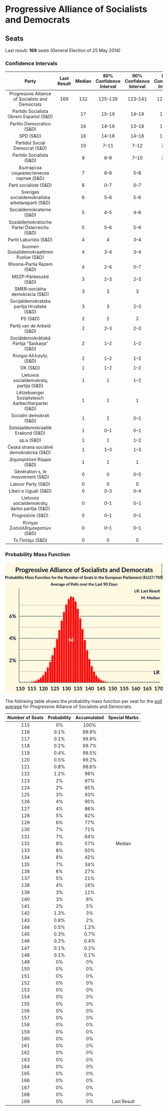 # Progressive Alliance of Socialists and Democrats

## Seats

Last result: **169** seats (General Election of 25 May 2014)

### Confidence Intervals

| Party | Last Result | Median | 80% Confidence Interval | 90% Confidence Interval | 95% Confidence Interval | 99% Confidence Interval |
|:-----:|:-----------:|:------:|:-----------------------:|:-----------------------:|:-----------------------:|:-----------------------:|
| Progressive Alliance of Socialists and Democrats | 169 | 132 | 125–139 | 123–141 | 122–142 | 119–145 |
| Partido Socialista Obrero Español (S&D) | | 17 | 15–19 | 14–19 | 14–20 | 13–20 |
| Partito Democratico (S&D) | | 16 | 14–18 | 13–18 | 13–18 | 12–19 |
| SPD (S&D) | | 16 | 14–18 | 14–18 | 13–19 | 12–19 |
| Partidul Social Democrat (S&D) | | 10 | 7–11 | 7–12 | 7–12 | 7–13 |
| Partido Socialista (S&D) | | 9 | 8–9 | 7–10 | 7–10 | 7–10 |
| Българска социалистическа партия (S&D) | | 7 | 6–8 | 5–8 | 5–8 | 5–8 |
| Parti socialiste (S&D) | | 6 | 0–7 | 0–7 | 0–7 | 0–8 |
| Sveriges socialdemokratiska arbetareparti (S&D) | | 6 | 5–6 | 5–6 | 5–6 | 5–7 |
| Socialdemokraterne (S&D) | | 5 | 4–5 | 4–6 | 4–6 | 4–6 |
| Sozialdemokratische Partei Österreichs (S&D) | | 5 | 5–6 | 5–6 | 4–6 | 4–6 |
| Partit Laburista (S&D) | | 4 | 4 | 3–4 | 3–4 | 3–4 |
| Suomen Sosialidemokraattinen Puolue (S&D) | | 4 | 3–4 | 3–4 | 3–4 | 3–4 |
| Wiosna–Partia Razem (S&D) | | 4 | 2–6 | 0–7 | 0–7 | 0–7 |
| MSZP–Párbeszéd (S&D) | | 3 | 2–3 | 2–3 | 2–4 | 2–4 |
| SMER–sociálna demokracia (S&D) | | 3 | 3 | 3 | 3–4 | 2–4 |
| Socijaldemokratska partija Hrvatske (S&D) | | 3 | 3 | 2–3 | 2–3 | 2–4 |
| PS (S&D) | | 2 | 2 | 2 | 2–3 | 2–3 |
| Partij van de Arbeid (S&D) | | 2 | 2–3 | 2–3 | 2–3 | 1–3 |
| Sociāldemokrātiskā Partija “Saskaņa” (S&D) | | 2 | 1–2 | 1–2 | 1–3 | 1–3 |
| Κίνημα Αλλαγής (S&D) | | 2 | 1–2 | 1–2 | 1–2 | 1–3 |
| DK (S&D) | | 1 | 1–2 | 1–2 | 1–2 | 1–2 |
| Lietuvos socialdemokratų partija (S&D) | | 1 | 1 | 1–2 | 1–2 | 1–2 |
| Lëtzebuerger Sozialistesch Aarbechterpartei (S&D) | | 1 | 1 | 1 | 1 | 1 |
| Socialni demokrati (S&D) | | 1 | 1 | 0–1 | 0–1 | 0–1 |
| Sotsiaaldemokraatlik Erakond (S&D) | | 1 | 0–1 | 0–1 | 0–1 | 0–1 |
| sp.a (S&D) | | 1 | 1 | 1–2 | 1–2 | 1–2 |
| Česká strana sociálně demokratická (S&D) | | 1 | 1–3 | 1–3 | 0–3 | 0–3 |
| Δημοκρατικό Κόμμα (S&D) | | 1 | 1 | 1 | 1 | 1 |
| Génération·s, le mouvement (S&D) | | 0 | 0 | 0–5 | 0–5 | 0–6 |
| Labour Party (S&D) | | 0 | 0 | 0 | 0 | 0 |
| Liberi e Uguali (S&D) | | 0 | 0–3 | 0–4 | 0–4 | 0–4 |
| Lietuvos socialdemokratų darbo partija (S&D) | | 0 | 0–1 | 0–1 | 0–1 | 0–1 |
| Progresīvie (S&D) | | 0 | 0–1 | 0–1 | 0–1 | 0–1 |
| Κίνημα Σοσιαλδημοκρατών (S&D) | | 0 | 0–1 | 0–1 | 0–1 | 0–1 |
| Το Ποτάμι (S&D) | | 0 | 0 | 0 | 0 | 0–1 |

### Probability Mass Function

![Graph with seats probability mass function not yet produced](average-2019-04-09-seats-pmf-progressiveallianceofsocialistsanddemocrats.png "Seats Probability Mass Function")

The following table shows the probability mass function per seat for the [poll average](average-2019-04-09.html) for Progressive Alliance of Socialists and Democrats.

| Number of Seats | Probability | Accumulated | Special Marks |
|:---------------:|:-----------:|:-----------:|:-------------:|
| 115 | 0% | 100% |  |
| 116 | 0.1% | 99.9% |  |
| 117 | 0.1% | 99.9% |  |
| 118 | 0.2% | 99.7% |  |
| 119 | 0.4% | 99.5% |  |
| 120 | 0.5% | 99.2% |  |
| 121 | 0.8% | 98.6% |  |
| 122 | 1.2% | 98% |  |
| 123 | 2% | 97% |  |
| 124 | 2% | 95% |  |
| 125 | 3% | 93% |  |
| 126 | 4% | 90% |  |
| 127 | 4% | 86% |  |
| 128 | 5% | 82% |  |
| 129 | 6% | 77% |  |
| 130 | 7% | 71% |  |
| 131 | 7% | 64% |  |
| 132 | 8% | 57% | Median |
| 133 | 8% | 50% |  |
| 134 | 8% | 42% |  |
| 135 | 7% | 34% |  |
| 136 | 6% | 27% |  |
| 137 | 5% | 21% |  |
| 138 | 4% | 16% |  |
| 139 | 3% | 11% |  |
| 140 | 3% | 8% |  |
| 141 | 2% | 5% |  |
| 142 | 1.3% | 3% |  |
| 143 | 0.8% | 2% |  |
| 144 | 0.5% | 1.2% |  |
| 145 | 0.3% | 0.7% |  |
| 146 | 0.2% | 0.4% |  |
| 147 | 0.1% | 0.2% |  |
| 148 | 0.1% | 0.1% |  |
| 149 | 0% | 0% |  |
| 150 | 0% | 0% |  |
| 151 | 0% | 0% |  |
| 152 | 0% | 0% |  |
| 153 | 0% | 0% |  |
| 154 | 0% | 0% |  |
| 155 | 0% | 0% |  |
| 156 | 0% | 0% |  |
| 157 | 0% | 0% |  |
| 158 | 0% | 0% |  |
| 159 | 0% | 0% |  |
| 160 | 0% | 0% |  |
| 161 | 0% | 0% |  |
| 162 | 0% | 0% |  |
| 163 | 0% | 0% |  |
| 164 | 0% | 0% |  |
| 165 | 0% | 0% |  |
| 166 | 0% | 0% |  |
| 167 | 0% | 0% |  |
| 168 | 0% | 0% |  |
| 169 | 0% | 0% | Last Result |


